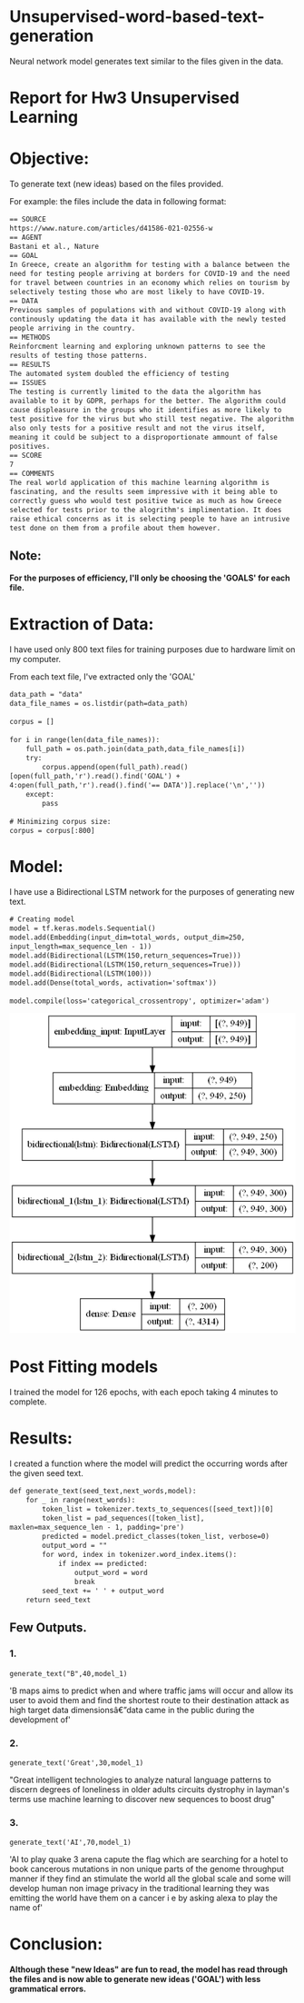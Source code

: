 # Unsupervised-word-based-text-generation
Neural network model generates text similar to the files given in the data.

# Report for Hw3 Unsupervised Learning

# Objective:
To generate text (new ideas) based on the files provided.

For example: the files include the data in following format:

```
== SOURCE
https://www.nature.com/articles/d41586-021-02556-w
== AGENT
Bastani et al., Nature
== GOAL
In Greece, create an algorithm for testing with a balance between the need for testing people arriving at borders for COVID-19 and the need for travel between countries in an economy which relies on tourism by selectively testing those who are most likely to have COVID-19.
== DATA
Previous samples of populations with and without COVID-19 along with continously updating the data it has available with the newly tested people arriving in the country.
== METHODS
Reinforcment learning and exploring unknown patterns to see the results of testing those patterns.
== RESULTS
The automated system doubled the efficiency of testing
== ISSUES
The testing is currently limited to the data the algorithm has available to it by GDPR, perhaps for the better. The algorithm could cause displeasure in the groups who it identifies as more likely to test positive for the virus but who still test negative. The algorithm also only tests for a positive result and not the virus itself, meaning it could be subject to a disproportionate ammount of false positives.
== SCORE
7
== COMMENTS
The real world application of this machine learning algorithm is fascinating, and the results seem impressive with it being able to correctly guess who would test positive twice as much as how Greece selected for tests prior to the alogrithm's implimentation. It does raise ethical concerns as it is selecting people to have an intrusive test done on them from a profile about them however.
```
## Note:
**For the purposes of efficiency, I'll only be choosing the 'GOALS' for each file.**

# Extraction of Data:
I have used only 800 text files for training purposes due to hardware limit on my computer.

From each text file, I've extracted only the 'GOAL'

```
data_path = "data"
data_file_names = os.listdir(path=data_path)

corpus = []

for i in range(len(data_file_names)):
    full_path = os.path.join(data_path,data_file_names[i])
    try:
        corpus.append(open(full_path).read()[open(full_path,'r').read().find('GOAL') + 4:open(full_path,'r').read().find('== DATA')].replace('\n',''))
    except:
        pass

# Minimizing corpus size:
corpus = corpus[:800]
```

# Model:
I have use a Bidirectional LSTM network for the purposes of generating new text.
```
# Creating model
model = tf.keras.models.Sequential()
model.add(Embedding(input_dim=total_words, output_dim=250, input_length=max_sequence_len - 1))
model.add(Bidirectional(LSTM(150,return_sequences=True)))
model.add(Bidirectional(LSTM(150,return_sequences=True)))
model.add(Bidirectional(LSTM(100)))
model.add(Dense(total_words, activation='softmax'))

model.compile(loss='categorical_crossentropy', optimizer='adam')
```

![Model_plot](Model_plot.png)

# Post Fitting models
I trained the model for 126 epochs, with each epoch taking 4 minutes to complete.

# Results:

I created a function where the model will predict the occurring words after the given seed text.
```
def generate_text(seed_text,next_words,model):
    for _ in range(next_words):
        token_list = tokenizer.texts_to_sequences([seed_text])[0]
        token_list = pad_sequences([token_list], maxlen=max_sequence_len - 1, padding='pre')
        predicted = model.predict_classes(token_list, verbose=0)
        output_word = ""
        for word, index in tokenizer.word_index.items():
            if index == predicted:
                output_word = word
                break
        seed_text += ' ' + output_word
    return seed_text
```

## Few Outputs.
### 1.
```
generate_text("B",40,model_1)
```


'B maps aims to predict when and where traffic jams will occur and allow its user to avoid them and find the shortest route to their destination attack as high target data dimensionsâ€”data came in the public during the development of'


### 2.
```
generate_text('Great',30,model_1)
```


"Great intelligent technologies to analyze natural language patterns to discern degrees of loneliness in older adults circuits dystrophy in layman's terms use machine learning to discover new sequences to boost drug"



### 3.
```
generate_text('AI',70,model_1)
```

'AI to play quake 3 arena capute the flag which are searching for a hotel to book cancerous mutations in non unique parts of the genome throughput manner if they find an stimulate the world all the global scale and some will develop human non image privacy in the traditional learning they was emitting the world have them on a cancer i e by asking alexa to play the name of'


# Conclusion:
**Although these "new Ideas" are fun to read, the model has read through the files and is now able to generate new ideas ('GOAL') with less grammatical errors.**
